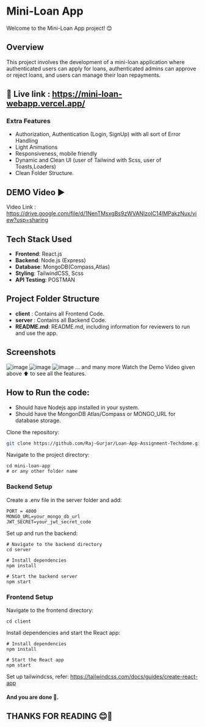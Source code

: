 
# Mini-Loan App
Welcome to the Mini-Loan App project! 😊

## Overview
This project involves the development of a mini-loan application where authenticated users can apply for loans, authenticated admins can approve or reject loans, and users can manage their loan repayments.

## 🔗 Live link : https://mini-loan-webapp.vercel.app/

### Extra Features
- Authorization, Authentication (Login, SignUp) with all sort of Error Handling 
- Light Animations
- Responsiveness, mobile friendly
- Dynamic and Clean UI (user of Tailwind with Scss, user of Toasts,Loaders)
- Clean Folder Structure.
  

## DEMO Video ▶️

Video Link : https://drive.google.com/file/d/1NenTMsxgBs9zWVANIzoIC14lMPakzNux/view?usp=sharing

## Tech Stack Used

- **Frontend**: React.js
- **Backend**: Node.js (Express)
- **Database**: MongoDB(Compass,Atlas)
- **Styling**: TailwindCSS, Scss
- **API Testing**: POSTMAN

## Project Folder Structure

- **client** : Contains all Frontend Code.
- **server** :  Contains all Backend Code.
- **README.md**: README.md, including information for reviewers to run and use the app.


## Screenshots

![image](https://github.com/Raj-Gurjar/Loan-App-Assignment-Techdome/assets/81844601/1a26ca4e-2295-4d9a-a198-18dbe335831f)
![image](https://github.com/Raj-Gurjar/Loan-App-Assignment-Techdome/assets/81844601/24e10d52-5438-4d5d-9806-de4d5ddbd43c)
![image](https://github.com/Raj-Gurjar/Loan-App-Assignment-Techdome/assets/81844601/7d3cbe0f-8585-43c0-8787-97f78e85cff5)
... and many more Watch the Demo Video given above ⬆️ to see all the features.


## How to Run the code:

- Should have Nodejs app installed in your system.
- Should have the MongonDB Atlas/Compass or MONGO_URL for database storage.

Clone the repository:

```bash
git clone https://github.com/Raj-Gurjar/Loan-App-Assignment-Techdome.git 
   ```
Navigate to the project directory:
```
cd mini-loan-app
# or any other folder name
```
### Backend Setup
Create a .env file in the server folder and add:

```
PORT = 4000
MONGO_URL=your_mongo_db_url
JWT_SECRET=your_jwt_secret_code
```
Set up and run the backend:
```
# Navigate to the backend directory
cd server

# Install dependencies
npm install

# Start the backend server
npm start
```
### Frontend Setup

Navigate to the frontend directory:
```
cd client
```

Install dependencies and start the React app:

```
# Install dependencies
npm install

# Start the React app
npm start
```
Set up tailwindcss,
refer: https://tailwindcss.com/docs/guides/create-react-app
#### And you are done 🥳.


## THANKS FOR READING  😊👋

